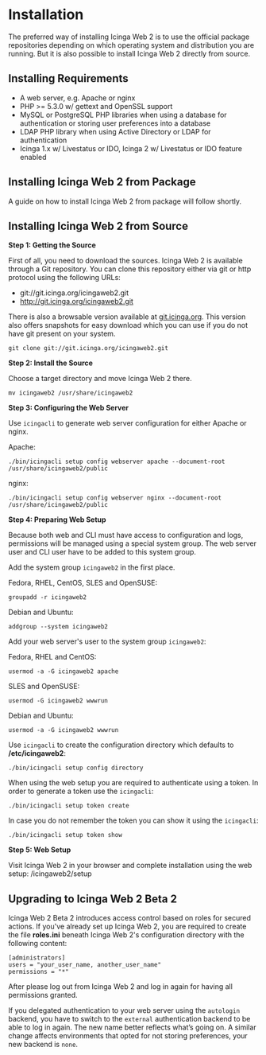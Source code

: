 # <a id="installation"></a> Installation

The preferred way of installing Icinga Web 2 is to use the official package repositories depending on which operating
system and distribution you are running. But it is also possible to install Icinga Web 2 directly from source.

## <a id="installation-requirements"></a> Installing Requirements

* A web server, e.g. Apache or nginx
* PHP >= 5.3.0 w/ gettext and OpenSSL support
* MySQL or PostgreSQL PHP libraries when using a database for authentication or storing user preferences into a database
* LDAP PHP library when using Active Directory or LDAP for authentication
* Icinga 1.x w/ Livestatus or IDO, Icinga 2 w/ Livestatus or IDO feature enabled

## <a id="installation-from-package"></a> Installing Icinga Web 2 from Package

A guide on how to install Icinga Web 2 from package will follow shortly.

## <a id="installation-from-source"></a> Installing Icinga Web 2 from Source

**Step 1: Getting the Source**

First of all, you need to download the sources. Icinga Web 2 is available through a Git repository. You can clone this
repository either via git or http protocol using the following URLs:

  * git://git.icinga.org/icingaweb2.git
  * http://git.icinga.org/icingaweb2.git

There is also a browsable version available at
[git.icinga.org](https://git.icinga.org/?p=icingaweb2.git;a=summary "Icinga Web 2 Git Repository").
This version also offers snapshots for easy download which you can use if you do not have git present on your system.

````
git clone git://git.icinga.org/icingaweb2.git
````

**Step 2: Install the Source**

Choose a target directory and move Icinga Web 2 there.

````
mv icingaweb2 /usr/share/icingaweb2
````

**Step 3: Configuring the Web Server**

Use `icingacli` to generate web server configuration for either Apache or nginx.

Apache:
````
./bin/icingacli setup config webserver apache --document-root /usr/share/icingaweb2/public
````

nginx:
````
./bin/icingacli setup config webserver nginx --document-root /usr/share/icingaweb2/public
````

**Step 4: Preparing Web Setup**

Because both web and CLI must have access to configuration and logs, permissions will be managed using a special
system group. The web server user and CLI user have to be added to this system group.

Add the system group `icingaweb2` in the first place.

Fedora, RHEL, CentOS, SLES and OpenSUSE:
````
groupadd -r icingaweb2
````

Debian and Ubuntu:
````
addgroup --system icingaweb2
````

Add your web server's user to the system group `icingaweb2`:

Fedora, RHEL and CentOS:
````
usermod -a -G icingaweb2 apache
````

SLES and OpenSUSE:
````
usermod -G icingaweb2 wwwrun
````

Debian and Ubuntu:
````
usermod -a -G icingaweb2 wwwrun
````

Use `icingacli` to create the configuration directory which defaults to **/etc/icingaweb2**:
````
./bin/icingacli setup config directory
````

When using the web setup you are required to authenticate using a token. In order to generate a token use the
`icingacli`:
````
./bin/icingacli setup token create
````

In case you do not remember the token you can show it using the `icingacli`:
````
./bin/icingacli setup token show
````

**Step 5: Web Setup**

Visit Icinga Web 2 in your browser and complete installation using the web setup: /icingaweb2/setup

## Upgrading to Icinga Web 2 Beta 2

Icinga Web 2 Beta 2 introduces access control based on roles for secured actions. If you've already set up Icinga Web 2,
you are required to create the file **roles.ini** beneath Icinga Web 2's configuration directory with the following
content:
````
[administrators]
users = "your_user_name, another_user_name"
permissions = "*"
````

After please log out from Icinga Web 2 and log in again for having all permissions granted.

If you delegated authentication to your web server using the `autologin` backend, you have to switch to the `external`
authentication backend to be able to log in again. The new name better reflects what’s going on. A similar change
affects environments that opted for not storing preferences, your new backend is `none`.

